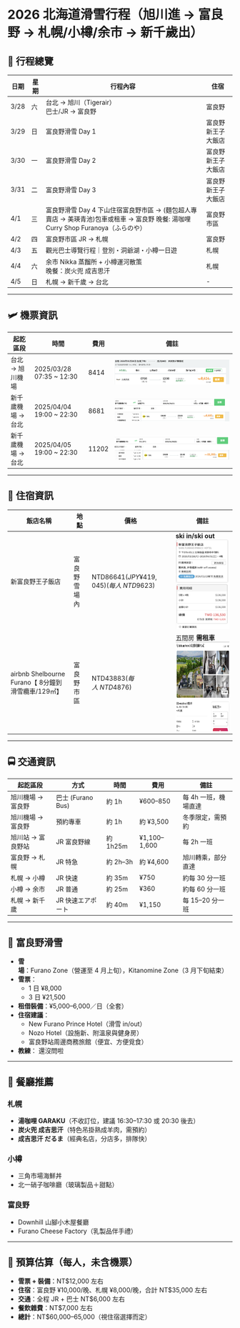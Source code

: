 # 2026 北海道滑雪行程（旭川進 → 富良野 → 札幌/小樽/余市 → 新千歲出）

## 📅 行程總覽

| 日期 | 星期 | 行程內容 | 住宿 |
|------|------|----------|------|
| 3/28 | 六 | 台北 → 旭川（Tigerair）<br>巴士/JR → 富良野 | 富良野 |
| 3/29 | 日 | 富良野滑雪 Day 1 | 富良野 新王子大飯店 |
| 3/30 | 一 | 富良野滑雪 Day 2 | 富良野 新王子大飯店 |
| 3/31 | 二 | 富良野滑雪 Day 3 | 富良野 新王子大飯店 |
| 4/1  | 三 | 富良野滑雪 Day 4 下山住宿富良野市區 → (麵包超人專賣店 → 美瑛青池)包車或租車 → 富良野 晚餐: 湯咖哩 Curry Shop Furanoya（ふらのや） | 富良野市區 |
| 4/2  | 四 | 富良野市區 JR → 札幌 | 富良野 |
| 4/3  | 五 | 觀光巴士導覽行程｜登別・洞爺湖・小樽一日遊 | 札幌 |
| 4/4  | 六 | 余市 Nikka 蒸餾所 + 小樽運河散策<br> 晚餐：炭火兜 成吉思汗 | 札幌 |
| 4/5  | 日 | 札幌 → 新千歲 → 台北 | - |

---
## 🛩️ 機票資訊

| 起訖區段 | 時間 | 費用 | 備註 |
|-------------|-------------------------|------|------|
| 台北 → 旭川機場 |2025/03/28 07:35 ~ 12:30 | 8414 | ![alt text](image.png) |
| 新千歲機場 → 台北 |2025/04/04 19:00 ~ 22:30 | 8681 | ![alt text](image-1.png) |
| 新千歲機場 → 台北 |2025/04/05 19:00 ~ 22:30 | 11202 | ![alt text](image-2.png) |

---

## 🏯 住宿資訊

| 飯店名稱 | 地點 | 價格 | 備註 |
|--------|------|-----|------|
| 新富良野王子飯店 | 富良野雪場內 | NTD$86641(JPY¥419,045) (每人~NTD$9623) | **ski in/ski out** <img src="image-3.png" height="200px" width="120px" >|
| airbnb Shelbourne Furano【 8分鐘到滑雪纜車/129㎡】| 富良野市區 | NTD$43883 (每人~NTD$4876) | 五間房 **需租車**  <img src="image-4.png" height="200px" width="400px" >|


---

## 🚍 交通資訊

| 起訖區段 | 方式 | 時間 | 費用 | 備註 |
|----------|------|------|------|------|
| 旭川機場 → 富良野 | 巴士 (Furano Bus) | 約 1h | ¥600–850 | 每 4h 一班，機場直達 |
| 旭川機場 → 富良野 | 預約專車 | 約 1h | 約 ¥3,500 | 冬季限定，需預約 |
| 旭川站 → 富良野站 | JR 富良野線 | 約 1h25m | ¥1,100–1,600 | 每 2h 一班 |
| 富良野 → 札幌 | JR 特急 | 約 2h–3h | 約 ¥4,600 | 旭川轉乘，部分直達 |
| 札幌 → 小樽 | JR 快速 | 約 35m | ¥750 | 約每 30 分一班 |
| 小樽 → 余市 | JR 普通 | 約 25m | ¥360 | 約每 60 分一班 |
| 札幌 → 新千歲 | JR 快速エアポート | 約 40m | ¥1,150 | 每 15–20 分一班 |

---

## 🎿 富良野滑雪

- **雪場**：Furano Zone（營運至 4 月上旬），Kitanomine Zone（3 月下旬結束）  
- **雪票**：  
  - 1 日 ¥8,000  
  - 3 日 ¥21,500  
- **租借裝備**：¥5,000–6,000／日（全套）  
- **住宿建議**：  
  - New Furano Prince Hotel（滑雪 in/out）  
  - Nozo Hotel（設施新、附溫泉與健身房）  
  - 富良野站周邊商務旅館（便宜、方便覓食）  
- **教練**： 還沒問啦
---

## 🍲 餐廳推薦

### 札幌
- **湯咖哩 GARAKU**（不收訂位，建議 16:30–17:30 或 20:30 後去）  
- **炭火兜 成吉思汗**（特色吊掛熟成羊肉，需預約）  
- **成吉思汗 だるま**（經典名店，分店多，排隊快）  

### 小樽
- 三角市場海鮮丼  
- 北一硝子咖啡廳（玻璃製品＋甜點）  

### 富良野
- Downhill 山腳小木屋餐廳  
- Furano Cheese Factory（乳製品伴手禮）  

---

## 🧾 預算估算（每人，未含機票）

- **雪票 + 裝備**：NT$12,000 左右  
- **住宿**：富良野 ¥10,000/晚、札幌 ¥8,000/晚，合計 NT$35,000 左右  
- **交通**：全程 JR + 巴士 NT$6,000 左右  
- **餐飲雜費**：NT$7,000 左右  
- **總計**：NT$60,000–65,000（視住宿選擇而定）